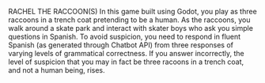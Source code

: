 RACHEL THE RACCOON(S)
In this game built using Godot, you play as three raccoons in a trench coat pretending to be a human. As the raccoons, you walk around a skate park and interact with skater boys who ask you simple questions in Spanish. To avoid suspicion, you need to respond in fluent Spanish (as generated through Chatbot API) from three responses of varying levels of grammatical correctness. If you answer incorrectly, the level of suspicion that you may in fact be three racoons in a trench coat, and not a human being, rises.
